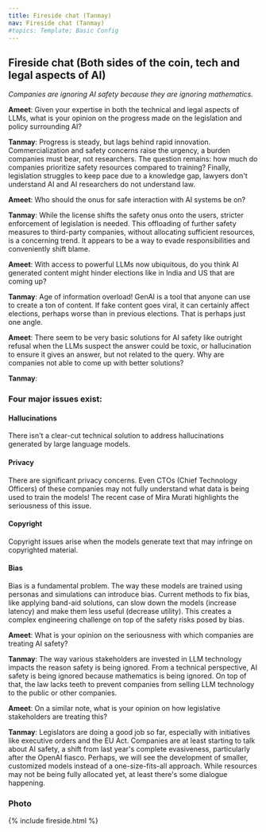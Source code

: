 ```yaml
---
title: Fireside chat (Tanmay)
nav: Fireside chat (Tanmay)
#topics: Template; Basic Config
---
```


## Fireside chat (Both sides of the coin, tech and legal aspects of AI)

*Companies are ignoring AI safety because they are ignoring mathematics.*

**Ameet**: Given your expertise in both the technical and legal aspects of LLMs, what is your opinion on the progress made on the legislation and policy surrounding AI?

**Tanmay**: Progress is steady, but lags behind rapid innovation. Commercialization and safety concerns raise the urgency, a burden companies must bear, not researchers. The question remains: how much do companies prioritize safety resources compared to training? Finally, legislation struggles to keep pace due to a knowledge gap, lawyers don't understand AI and AI researchers do not understand law.

**Ameet**: Who should the onus for safe interaction with AI systems be on?

**Tanmay**: While the license shifts the safety onus onto the users, stricter enforcement of legislation is needed. This offloading of further safety measures to third-party companies, without allocating sufficient resources, is a concerning trend. It appears to be a way to evade responsibilities and conveniently shift blame.

**Ameet**: With access to powerful LLMs now ubiquitous, do you think AI generated content might hinder elections like in India and US that are coming up?

**Tanmay**: Age of information overload! GenAI is a tool that anyone can use to create a ton of content. If fake content goes viral, it can certainly affect elections, perhaps worse than in previous elections. That is perhaps just one angle.

**Ameet**: There seem to be very basic solutions for AI safety like outright refusal when the LLMs suspect the answer could be toxic, or hallucination to ensure it gives an answer, but not related to the query. Why are companies not able to come up with better solutions?

**Tanmay**:
### Four major issues exist:
#### Hallucinations
There isn't a clear-cut technical solution to address hallucinations generated by large language models.
#### Privacy
There are significant privacy concerns. Even CTOs (Chief Technology Officers) of these companies may not fully understand what data is being used to train the models! The recent case of Mira Murati highlights the seriousness of this issue.
#### Copyright
Copyright issues arise when the models generate text that may infringe on copyrighted material.
#### Bias
Bias is a fundamental problem. The way these models are trained using personas and simulations can introduce bias. Current methods to fix bias, like applying band-aid solutions, can slow down the models (increase latency) and make them less useful (decrease utility). This creates a complex engineering challenge on top of the safety risks posed by bias.

**Ameet**: What is your opinion on the seriousness with which companies are treating AI safety?

**Tanmay**: The way various stakeholders are invested in LLM technology impacts the reason safety is being ignored. From a technical perspective, AI safety is being ignored because mathematics is being ignored. On top of that, the law lacks teeth to prevent companies from selling LLM technology to the public or other companies.

**Ameet**: On a similar note, what is your opinion on how legislative stakeholders are treating this?

**Tanmay**: Legislators are doing a good job so far, especially with initiatives like executive orders and the EU Act. Companies are at least starting to talk about AI safety, a shift from last year's complete evasiveness, particularly after the OpenAI fiasco. Perhaps, we will see the development of smaller, customized models instead of a one-size-fits-all approach. While resources may not be being fully allocated yet, at least there's some dialogue happening.

### Photo
{% include fireside.html %}